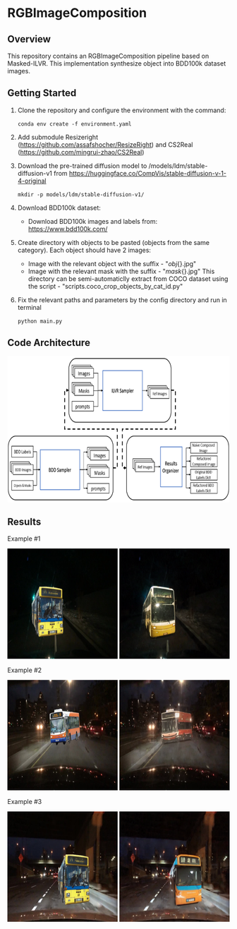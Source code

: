 # RGBImageComposition

## Overview
This repository contains an RGBImageComposition pipeline based on Masked-ILVR.
This implementation synthesize object into BDD100k dataset images. 


## Getting Started

1. Clone the repository and configure the environment with the command:
    
    ```
    conda env create -f environment.yaml
    ```

2. Add submodule Resizeright (https://github.com/assafshocher/ResizeRight) and CS2Real (https://github.com/mingrui-zhao/CS2Real)

3. Download the pre-trained diffusion model to /models/ldm/stable-diffusion-v1 from https://huggingface.co/CompVis/stable-diffusion-v-1-4-original
        
    ```
    mkdir -p models/ldm/stable-diffusion-v1/
    ```

4. Download BDD100k dataset:
    - Download BDD100k images and labels from: https://www.bdd100k.com/

5. Create directory with objects to be pasted (objects from the same category). Each object should have 2 images:
    - Image with the relevant object with the suffix - "_obj_{}.jpg"
    - Image with the relevant mask  with the suffix - "_mask_{}.jpg"
    This directory can be semi-automaticlly extract from COCO dataset using the script - "scripts.coco_crop_objects_by_cat_id.py"

6. Fix the relevant paths and parameters by the config directory and run in terminal 
    
    ```
    python main.py
    ```

## Code Architecture
<span align="center"><img width="722" height="331" src="fig/code_architecture.png"/></span>


## Results
Example #1

<span align="left"><img width="250" height="250" src="fig/img_sample_3.png"/></span>
<span align="right"><img width="250" height="250" src="fig/res_sample_3.png"/></span>

Example #2

<span align="left"><img width="250" height="250" src="fig/img_sample_1.png"/></span>
<span align="right"><img width="250" height="250" src="fig/res_sample_1.png"/></span>

Example #3

<span align="left"><img width="250" height="250" src="fig/img_sample_2.png"/></span>
<span align="right"><img width="250" height="250" src="fig/res_sample_2.png"/></span>
